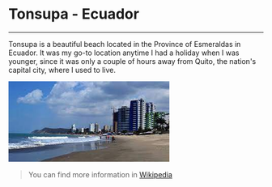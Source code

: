 # Tonsupa - Ecuador

---

Tonsupa is a beautiful beach located in the Province of Esmeraldas in Ecuador. It was my go-to location anytime I had a holiday when I was younger, since it was only a couple of hours away from Quito, the nation's capital city, where I used to live.

![Tonsupa](./tonsupa.jpeg)


> You can find more information in [Wikipedia](https://de.wikipedia.org/wiki/Tonsupa)